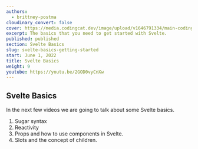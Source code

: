 ```yaml
---
authors:
  - brittney-postma
cloudinary_convert: false
cover: https://media.codingcat.dev/image/upload/v1646791334/main-codingcatdev-photo/Intro_to_Svelte.png
excerpt: The basics that you need to get started with Svelte.
published: published
section: Svelte Basics
slug: svelte-basics-getting-started
start: June 1, 2022
title: Svelte Basics
weight: 9
youtube: https://youtu.be/2GOD0vyCnXw
---
```


## Svelte Basics

In the next few videos we are going to talk about some Svelte basics.

1. Sugar syntax
2. Reactivity
3. Props and how to use components in Svelte.
4. Slots and the concept of children.

